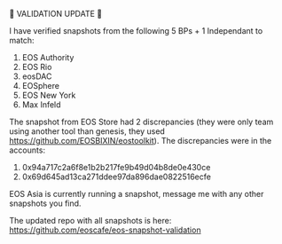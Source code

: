 🚀 VALIDATION UPDATE 🚀

I have verified snapshots from the following 5 BPs + 1 Independant to match:
1. EOS Authority
2. EOS Rio
3. eosDAC 
4. EOSphere
5. EOS New York
6. Max Infeld

The snapshot from EOS Store had 2 discrepancies (they were only team using another tool than genesis, they used https://github.com/EOSBIXIN/eostoolkit). The discrepancies were in the accounts:
1. 0x94a717c2a6f8e1b2b217fe9b49d04b8de0e430ce
2. 0x69d645ad13ca271ddee97da896dae0822516ecfe

EOS Asia is currently running a snapshot, message me with any other snapshots you find.

The updated repo with all snapshots is here: https://github.com/eoscafe/eos-snapshot-validation
